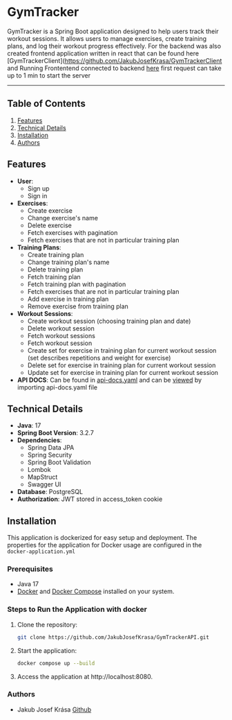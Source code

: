# GymTracker

GymTracker is a Spring Boot application designed to help users track their workout sessions. It allows users to manage exercises, create training plans, and log their workout progress effectively.
For the backend was also created frontend application written in react that can be found here [GymTrackerClient](https://github.com/JakubJosefKrasa/GymTrackerClient and Running Frontentend connected to backend [here](http://localhost:5173/) first request can take up to 1 min to start the server

---

## Table of Contents

1. [Features](#features)
2. [Technical Details](#technical-details)
3. [Installation](#installation)
4. [Authors](#authors)

## Features
- **User**:
    - Sign up
    - Sign in
- **Exercises**:
    - Create exercise
    - Change exercise's name
    - Delete exercise
    - Fetch exercises with pagination
    - Fetch exercises that are not in particular training plan
- **Training Plans**:
    - Create training plan
    - Change training plan's name
    - Delete training plan
    - Fetch training plan
    - Fetch training plan with pagination
    - Fetch exercises that are not in particular training plan
    - Add exercise in training plan
    - Remove exercise from training plan
- **Workout Sessions**:
    - Create workout session (choosing training plan and date)
    - Delete workout session
    - Fetch workout sessions
    - Fetch workout session
    - Create set for exercise in training plan for current workout session (set describes repetitions and weight for exercise)
    - Delete set for exercise in training plan for current workout session
    - Update set for exercise in training plan for current workout session
- **API DOCS**: Can be found in [api-docs.yaml](https://github.com/JakubJosefKrasa/GymTrackerAPI/blob/master/src/main/resources/api-docs.yaml) and can be [viewed](https://editor.swagger.io/) by importing api-docs.yaml file

## Technical Details

- **Java**: 17
- **Spring Boot Version**: 3.2.7
- **Dependencies**:
    - Spring Data JPA
    - Spring Security
    - Spring Boot Validation
    - Lombok
    - MapStruct
    - Swagger UI
- **Database**: PostgreSQL
- **Authorization**: JWT stored in access_token cookie

## Installation

This application is dockerized for easy setup and deployment. The properties for the application for Docker usage are configured in the `docker-application.yml`

### Prerequisites
- Java 17
- [Docker](https://www.docker.com/) and [Docker Compose](https://docs.docker.com/compose/) installed on your system.

### Steps to Run the Application with docker
1. Clone the repository:
   ```bash
   git clone https://github.com/JakubJosefKrasa/GymTrackerAPI.git
2. Start the application:
    ```bash
    docker compose up --build
3. Access the application at http://localhost:8080.

### Authors
- Jakub Josef Krása [Github](https://github.com/JakubJosefKrasa)